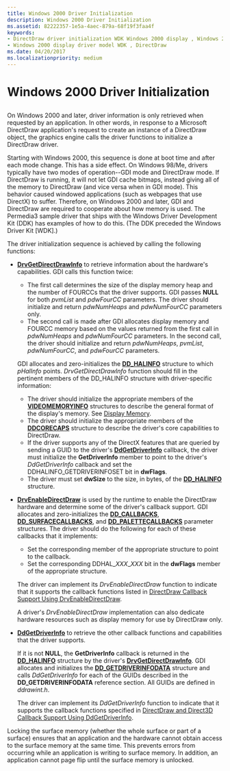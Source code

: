 ```yaml
---
title: Windows 2000 Driver Initialization
description: Windows 2000 Driver Initialization
ms.assetid: 82222357-1e5a-4aec-879a-68f19f3faa4f
keywords:
- DirectDraw driver initialization WDK Windows 2000 display , Windows 2000
- Windows 2000 display driver model WDK , DirectDraw
ms.date: 04/20/2017
ms.localizationpriority: medium
---
```


# Windows 2000 Driver Initialization


## <span id="ddk_windows_2000_driver_initialization_gg"></span><span id="DDK_WINDOWS_2000_DRIVER_INITIALIZATION_GG"></span>


On Windows 2000 and later, driver information is only retrieved when requested by an application. In other words, in response to a Microsoft DirectDraw application's request to create an instance of a DirectDraw object, the graphics engine calls the driver functions to initialize a DirectDraw driver.

Starting with Windows 2000, this sequence is done at boot time and after each mode change. This has a side effect. On Windows 98/Me, drivers typically have two modes of operation--GDI mode and DirectDraw mode. If DirectDraw is running, it will not let GDI cache bitmaps, instead giving all of the memory to DirectDraw (and vice versa when in GDI mode). This behavior caused windowed applications (such as webpages that use DirectX) to suffer. Therefore, on Windows 2000 and later, GDI and DirectDraw are required to cooperate about how memory is used. The Permedia3 sample driver that ships with the Windows Driver Development Kit (DDK) has examples of how to do this. (The DDK preceded the Windows Driver Kit \[WDK\].)

The driver initialization sequence is achieved by calling the following functions:

-   [**DrvGetDirectDrawInfo**](https://msdn.microsoft.com/library/windows/hardware/ff556229) to retrieve information about the hardware's capabilities. GDI calls this function twice:

    -   The first call determines the size of the display memory heap and the number of FOURCCs that the driver supports. GDI passes **NULL** for both *pvmList* and *pdwFourCC* parameters. The driver should initialize and return *pdwNumHeaps* and *pdwNumFourCC* parameters only.
    -   The second call is made after GDI allocates display memory and FOURCC memory based on the values returned from the first call in *pdwNumHeaps* and *pdwNumFourCC* parameters. In the second call, the driver should initialize and return *pdwNumHeaps*, *pvmList*, *pdwNumFourCC*, and *pdwFourCC* parameters.

    GDI allocates and zero-initializes the [**DD\_HALINFO**](https://msdn.microsoft.com/library/windows/hardware/ff551627) structure to which *pHalInfo* points. *DrvGetDirectDrawInfo* function should fill in the pertinent members of the DD\_HALINFO structure with driver-specific information:

    -   The driver should initialize the appropriate members of the [**VIDEOMEMORYINFO**](https://msdn.microsoft.com/library/windows/hardware/ff570172) structures to describe the general format of the display's memory. See [Display Memory](display-memory.md).
    -   The driver should initialize the appropriate members of the [**DDCORECAPS**](https://msdn.microsoft.com/library/windows/hardware/ff549248) structure to describe the driver's core capabilities to DirectDraw.
    -   If the driver supports any of the DirectX features that are queried by sending a GUID to the driver's [**DdGetDriverInfo**](https://msdn.microsoft.com/library/windows/hardware/ff549404) callback, the driver must initialize the **GetDriverInfo** member to point to the driver's *DdGetDriverInfo* callback and set the DDHALINFO\_GETDRIVERINFOSET bit in **dwFlags**.
    -   The driver must set **dwSize** to the size, in bytes, of the [**DD\_HALINFO**](https://msdn.microsoft.com/library/windows/hardware/ff551627) structure.
-   [**DrvEnableDirectDraw**](https://msdn.microsoft.com/library/windows/hardware/ff556208) is used by the runtime to enable the DirectDraw hardware and determine some of the driver's callback support. GDI allocates and zero-initializes the [**DD\_CALLBACKS**](https://msdn.microsoft.com/library/windows/hardware/ff550485), [**DD\_SURFACECALLBACKS**](https://msdn.microsoft.com/library/windows/hardware/ff551721), and [**DD\_PALETTECALLBACKS**](https://msdn.microsoft.com/library/windows/hardware/ff551681) parameter structures. The driver should do the following for each of these callbacks that it implements:

    -   Set the corresponding member of the appropriate structure to point to the callback.
    -   Set the corresponding DDHAL\_*XXX*\_*XXX* bit in the **dwFlags** member of the appropriate structure.

    The driver can implement its *DrvEnableDirectDraw* function to indicate that it supports the callback functions listed in [DirectDraw Callback Support Using DrvEnableDirectDraw](directdraw-callback-support-using-drvenabledirectdraw.md).

    A driver's *DrvEnableDirectDraw* implementation can also dedicate hardware resources such as display memory for use by DirectDraw only.

-   [**DdGetDriverInfo**](https://msdn.microsoft.com/library/windows/hardware/ff549404) to retrieve the other callback functions and capabilities that the driver supports.

    If it is not **NULL**, the **GetDriverInfo** callback is returned in the [**DD\_HALINFO**](https://msdn.microsoft.com/library/windows/hardware/ff551627) structure by the driver's [**DrvGetDirectDrawInfo**](https://msdn.microsoft.com/library/windows/hardware/ff556229). GDI allocates and initializes the [**DD\_GETDRIVERINFODATA**](https://msdn.microsoft.com/library/windows/hardware/ff551550) structure and calls *DdGetDriverInfo* for each of the GUIDs described in the **DD\_GETDRIVERINFODATA** reference section. All GUIDs are defined in *ddrawint.h*.

    The driver can implement its *DdGetDriverInfo* function to indicate that it supports the callback functions specified in [DirectDraw and Direct3D Callback Support Using DdGetDriverInfo](directdraw-and-direct3d-callback-support-using-ddgetdriverinfo.md).

Locking the surface memory (whether the whole surface or part of a surface) ensures that an application and the hardware cannot obtain access to the surface memory at the same time. This prevents errors from occurring while an application is writing to surface memory. In addition, an application cannot page flip until the surface memory is unlocked.

 

 






